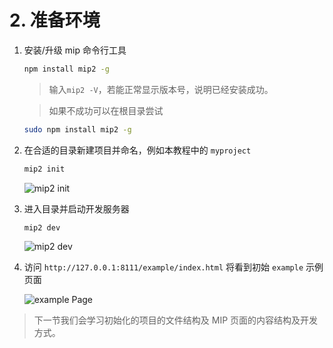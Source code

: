 # 2. 准备环境

1. 安装/升级 mip 命令行工具

    ```bash
    npm install mip2 -g
    ```

    > 输入`mip2 -V`，若能正常显示版本号，说明已经安装成功。

    > 如果不成功可以在根目录尝试

    ```bash
    sudo npm install mip2 -g
    ```

2. 在合适的目录新建项目并命名，例如本教程中的 `myproject`

    ```bash
    mip2 init
    ```

    ![mip2 init](https://gss0.baidu.com/9rkZbzqaKgQUohGko9WTAnF6hhy/assets/mip/codelab/mip-init0.jpg)

3. 进入目录并启动开发服务器

    ```bash
    mip2 dev
    ```

    ![mip2 dev](https://gss0.baidu.com/9rkZbzqaKgQUohGko9WTAnF6hhy/assets/mip/codelab/mip-dev0.jpg)

4. 访问 `http://127.0.0.1:8111/example/index.html` 将看到初始 `example` 示例页面

    ![example Page](https://gss0.baidu.com/9rkZbzqaKgQUohGko9WTAnF6hhy/assets/mip/codelab/home-init.png)

> 下一节我们会学习初始化的项目的文件结构及 MIP 页面的内容结构及开发方式。
